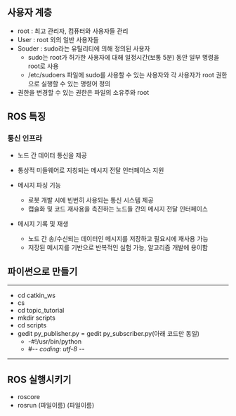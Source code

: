 ## 사용자 계층

- root : 최고 관리자, 컴퓨터와 사용자들 관리
- User : root 외의 일반 사용자들
- Souder : sudo라는 유틸리티에 의해 정의된 사용자
  - sudo는 root가 허가한 사용자에 대해 일정시간(보통 5분) 동안 일부 명령을 root로 사용
  - /etc/sudoers 파일에 sudo를 사용할 수 있는 사용자와 각 사용자가 root 권한으로 실행할 수 있는 명령어 정의
- 권한을 변경할 수 있는 권한은 파일의 소유주와 root

## ROS 특징

### 통신 인프라

- 노드 간 데이터 통신을 제공
- 통상적 미들웨어로 지칭되는 메시지 전달 인터페이스 지원

- 메시지 파싱 기능
  - 로봇 개발 시에 빈번히 사용되는 통신 시스템 제공
  - 캡슐화 및 코드 재사용을 촉진하는 노드들 간의 메시지 전달 인터페이스

- 메시지 기록 및 재생
  - 노드 간 송/수신되는 데이터인 메시지를 저장하고 필요시에 재사용 가능
  - 저장된 메시지를 기반으로 반복적인 실험 가능, 알고리즘 개발에 용이함

## 파이썬으로 만들기

***
- cd catkin_ws
- cs
- cd topic_tutorial
- mkdir scripts
- cd scripts
- gedit py_publisher.py = gedit py_subscriber.py(아래 코드만 동일)
  -  -#!/usr/bin/python
  -  #-*- coding: utf-8 -*-
***

## ROS 실행시키기

- roscore
- rosrun (파일이름) (파일이름)






